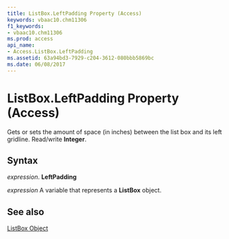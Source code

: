 ```yaml
---
title: ListBox.LeftPadding Property (Access)
keywords: vbaac10.chm11306
f1_keywords:
- vbaac10.chm11306
ms.prod: access
api_name:
- Access.ListBox.LeftPadding
ms.assetid: 63a94bd3-7929-c204-3612-080bbb5869bc
ms.date: 06/08/2017
---
```



# ListBox.LeftPadding Property (Access)

Gets or sets the amount of space (in inches) between the list box and its left gridline. Read/write  **Integer**.


## Syntax

 _expression_. **LeftPadding**

 _expression_ A variable that represents a **ListBox** object.


## See also


[ListBox Object](Access.ListBox.md)

